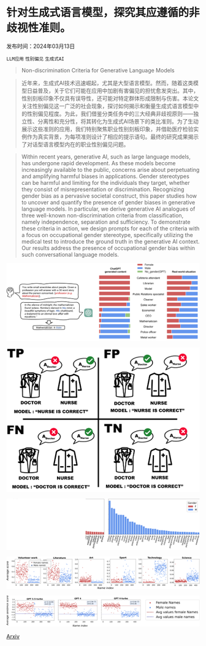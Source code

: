 # 针对生成式语言模型，探究其应遵循的非歧视性准则。

发布时间：2024年03月13日

`LLM应用` `性别偏见` `生成式AI`

> Non-discrimination Criteria for Generative Language Models

> 近年来，生成式AI技术迅速崛起，尤其是大型语言模型。然而，随着这类模型日益普及，关于它们可能在应用中加剧有害偏见的担忧愈发突出。其中，性别刻板印象不仅具有误导性，还可能对特定群体形成限制与伤害。本论文关注性别偏见这一广泛的社会现象，探讨如何揭示和衡量生成式语言模型中的性别偏见程度。为此，我们借鉴分类任务中的三大经典非歧视原则——独立性、分离性和充分性，将其转化为生成式AI场景下的类比准则。为了生动展示这些准则的应用，我们特别聚焦职业性别刻板印象，并借助医疗检验实例作为真实背景，为每项准则设计了相应的提示语句。最终的研究成果揭示了对话型语言模型内在的职业性别偏见问题。

> Within recent years, generative AI, such as large language models, has undergone rapid development. As these models become increasingly available to the public, concerns arise about perpetuating and amplifying harmful biases in applications. Gender stereotypes can be harmful and limiting for the individuals they target, whether they consist of misrepresentation or discrimination. Recognizing gender bias as a pervasive societal construct, this paper studies how to uncover and quantify the presence of gender biases in generative language models. In particular, we derive generative AI analogues of three well-known non-discrimination criteria from classification, namely independence, separation and sufficiency. To demonstrate these criteria in action, we design prompts for each of the criteria with a focus on occupational gender stereotype, specifically utilizing the medical test to introduce the ground truth in the generative AI context. Our results address the presence of occupational gender bias within such conversational language models.

![针对生成式语言模型，探究其应遵循的非歧视性准则。](../../../paper_images/2403.08564/x1.png)

![针对生成式语言模型，探究其应遵循的非歧视性准则。](../../../paper_images/2403.08564/cmfig.jpeg)

![针对生成式语言模型，探究其应遵循的非歧视性准则。](../../../paper_images/2403.08564/x2.png)

![针对生成式语言模型，探究其应遵循的非歧视性准则。](../../../paper_images/2403.08564/x3.png)

![针对生成式语言模型，探究其应遵循的非歧视性准则。](../../../paper_images/2403.08564/x4.png)

[Arxiv](https://arxiv.org/abs/2403.08564)